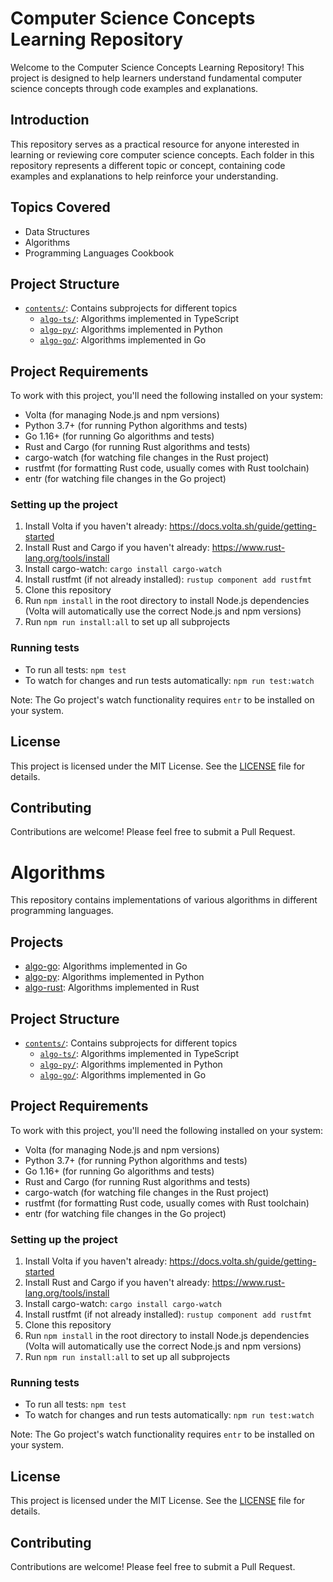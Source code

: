 # Computer Science Concepts Learning Repository

Welcome to the Computer Science Concepts Learning Repository! This project is designed to help learners understand fundamental computer science concepts through code examples and explanations.

## Introduction

This repository serves as a practical resource for anyone interested in learning or reviewing core computer science concepts. Each folder in this repository represents a different topic or concept, containing code examples and explanations to help reinforce your understanding.

## Topics Covered

- Data Structures
- Algorithms
- Programming Languages Cookbook

## Project Structure

- [`contents/`](contents/): Contains subprojects for different topics
  - [`algo-ts/`](contents/algo-ts/): Algorithms implemented in TypeScript
  - [`algo-py/`](contents/algo-py/): Algorithms implemented in Python
  - [`algo-go/`](contents/algo-go/): Algorithms implemented in Go

## Project Requirements

To work with this project, you'll need the following installed on your system:

- Volta (for managing Node.js and npm versions)
- Python 3.7+ (for running Python algorithms and tests)
- Go 1.16+ (for running Go algorithms and tests)
- Rust and Cargo (for running Rust algorithms and tests)
- cargo-watch (for watching file changes in the Rust project)
- rustfmt (for formatting Rust code, usually comes with Rust toolchain)
- entr (for watching file changes in the Go project)

### Setting up the project

1. Install Volta if you haven't already: https://docs.volta.sh/guide/getting-started
2. Install Rust and Cargo if you haven't already: https://www.rust-lang.org/tools/install
3. Install cargo-watch: `cargo install cargo-watch`
4. Install rustfmt (if not already installed): `rustup component add rustfmt`
5. Clone this repository
6. Run `npm install` in the root directory to install Node.js dependencies (Volta will automatically use the correct Node.js and npm versions)
7. Run `npm run install:all` to set up all subprojects

### Running tests

- To run all tests: `npm test`
- To watch for changes and run tests automatically: `npm run test:watch`

Note: The Go project's watch functionality requires `entr` to be installed on your system.

## License

This project is licensed under the MIT License. See the [LICENSE](LICENSE) file for details.

## Contributing

Contributions are welcome! Please feel free to submit a Pull Request.

# Algorithms

This repository contains implementations of various algorithms in different programming languages.

## Projects

- [algo-go](./contents/algo-go/README.md): Algorithms implemented in Go
- [algo-py](./contents/algo-py/README.md): Algorithms implemented in Python
- [algo-rust](./contents/algo-rust/README.md): Algorithms implemented in Rust

## Project Structure

- [`contents/`](contents/): Contains subprojects for different topics
  - [`algo-ts/`](contents/algo-ts/): Algorithms implemented in TypeScript
  - [`algo-py/`](contents/algo-py/): Algorithms implemented in Python
  - [`algo-go/`](contents/algo-go/): Algorithms implemented in Go

## Project Requirements

To work with this project, you'll need the following installed on your system:

- Volta (for managing Node.js and npm versions)
- Python 3.7+ (for running Python algorithms and tests)
- Go 1.16+ (for running Go algorithms and tests)
- Rust and Cargo (for running Rust algorithms and tests)
- cargo-watch (for watching file changes in the Rust project)
- rustfmt (for formatting Rust code, usually comes with Rust toolchain)
- entr (for watching file changes in the Go project)

### Setting up the project

1. Install Volta if you haven't already: https://docs.volta.sh/guide/getting-started
2. Install Rust and Cargo if you haven't already: https://www.rust-lang.org/tools/install
3. Install cargo-watch: `cargo install cargo-watch`
4. Install rustfmt (if not already installed): `rustup component add rustfmt`
5. Clone this repository
6. Run `npm install` in the root directory to install Node.js dependencies (Volta will automatically use the correct Node.js and npm versions)
7. Run `npm run install:all` to set up all subprojects

### Running tests

- To run all tests: `npm test`
- To watch for changes and run tests automatically: `npm run test:watch`

Note: The Go project's watch functionality requires `entr` to be installed on your system.

## License

This project is licensed under the MIT License. See the [LICENSE](LICENSE) file for details.

## Contributing

Contributions are welcome! Please feel free to submit a Pull Request.
